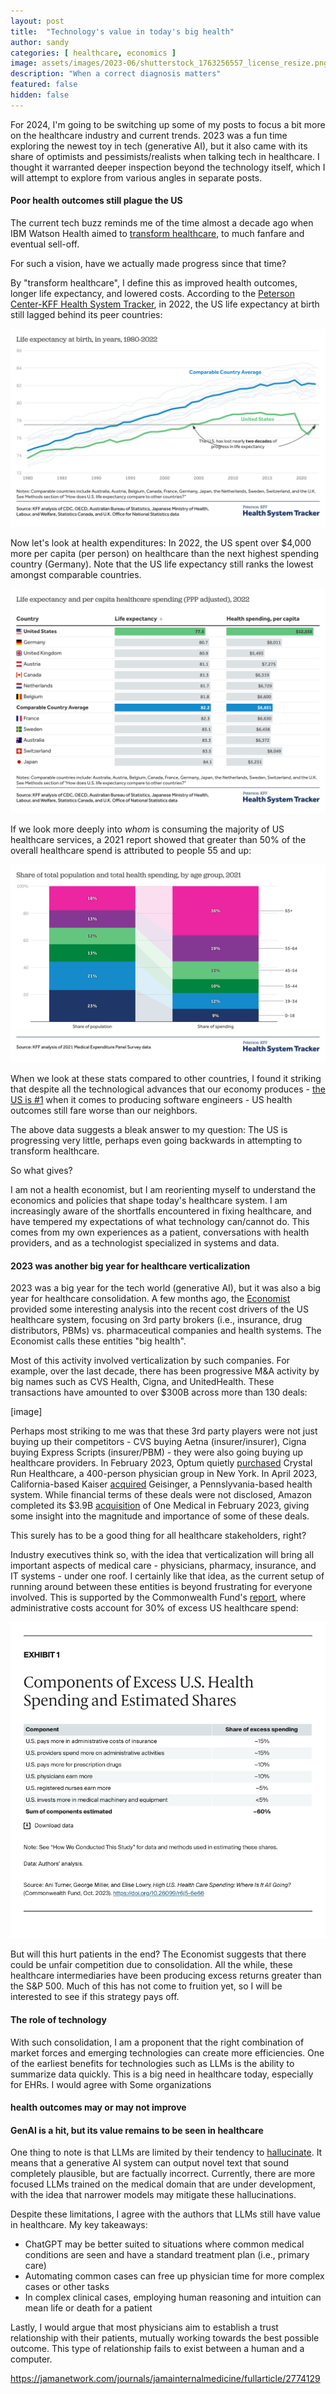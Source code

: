 ```yaml
---
layout: post
title:  "Technology's value in today's big health"
author: sandy
categories: [ healthcare, economics ]
image: assets/images/2023-06/shutterstock_1763256557_license_resize.png
description: "When a correct diagnosis matters"
featured: false
hidden: false
---
```


For 2024, I'm going to be switching up some of my posts to focus a bit more on the healthcare industry and current trends.  2023 was a fun time exploring the newest toy in tech (generative AI), but it also came with its share of optimists and pessimists/realists when talking tech in healthcare.  I thought it warranted deeper inspection beyond the technology itself, which I will attempt to explore from various angles in separate posts.

#### Poor health outcomes still plague the US

The current tech buzz reminds me of the time almost a decade ago when IBM Watson Health aimed to [transform healthcare](https://www.statnews.com/2021/03/10/ibm-watson-health-sale-lessons/), to much fanfare and eventual sell-off.

For such a vision, have we actually made progress since that time?

By "transform healthcare", I define this as improved health outcomes, longer life expectancy, and lowered costs.  According to the [Peterson Center-KFF Health System Tracker](https://www.healthsystemtracker.org/chart-collection/u-s-life-expectancy-compare-countries/#Life%20expectancy%20and%20per%20capita%20healthcare%20spending%20(PPP%20adjusted),%202022), in 2022, the US life expectancy at birth still lagged behind its peer countries:

![PC-KFF](/assets/images/2024-01/life-expectancy-at-birth-in-years-1980-2022.png)

Now let's look at health expenditures: In 2022, the US spent over $4,000 more per capita (per person) on healthcare than the next highest spending country (Germany).  Note that the US life expectancy still ranks the lowest amongst comparable countries.

![PC-KFF](/assets/images/2024-01/life-expectancy-and-per-capita-healthcare-spending-ppp-adjusted-2022.png)


If we look more deeply into *whom* is consuming the majority of US healthcare services, a 2021 report showed that greater than 50% of the overall healthcare spend is attributed to people 55 and up:

![PC-KFF2](/assets/images/2024-01/share-of-total-population-and-total-health-spending-by-age-group-2021.png)

When we look at these stats compared to other countries, I found it striking that despite all the technological advances that our economy produces - [the US is #1](https://finance.yahoo.com/news/15-countries-produce-best-software-222422955.html) when it comes to producing software engineers - US health outcomes still fare worse than our neighbors.

The above data suggests a bleak answer to my question: The US is progressing very little, perhaps even going backwards in attempting to transform healthcare.

So what gives?

I am not a health economist, but I am reorienting myself to understand the economics and policies that shape today's healthcare system.  I am increasingly aware of the shortfalls encountered in fixing healthcare, and have tempered my expectations of what technology can/cannot do.  This comes from my own experiences as a patient, conversations with health providers, and as a technologist specialized in systems and data.

#### 2023 was another big year for healthcare verticalization

2023 was a big year for the tech world (generative AI), but it was also a big year for healthcare consolidation.  A few months ago, the [Economist](https://www.economist.com/business/2023/10/08/who-profits-most-from-americas-baffling-health-care-system) provided some interesting analysis into the recent cost drivers of the US healthcare system, focusing on 3rd party brokers (i.e., insurance, drug distributors, PBMs) vs. pharmaceutical companies and health systems.  The Economist calls these entities "big health".

Most of this activity involved verticalization by such companies.  For example, over the last decade, there has been progressive M&A activity by big names such as CVS Health, Cigna, and UnitedHealth.  These transactions have amounted to over $300B across more than 130 deals:

[image]

Perhaps most striking to me was that these 3rd party players were not just buying up their competitors - CVS buying Aetna (insurer/insurer), Cigna buying Express Scripts (insurer/PBM) - they were also going buying up healthcare providers.  In February 2023, Optum quietly [purchased](https://rockinst.org/blog/a-mid-year-update-on-2023-healthcare-trends/) Crystal Run Healthcare, a 400-person physician group in New York.  In April 2023, California-based Kaiser [acquired](https://www.forbes.com/sites/robertpearl/2023/05/31/what-kaisers-acquisition-of-geisinger-means-for-us-all/?sh=63d95c665796) Geisinger, a Pennslyvania-based health system.  While financial terms of these deals were not disclosed, Amazon completed its $3.9B [acquisition](https://www.forbes.com/sites/brucejapsen/2023/02/22/amazon-achieves-closing-of-one-medical-deal-officially-entering-doctor-clinic-business/?sh=28ba5b7f747b) of One Medical in February 2023, giving some insight into the magnitude and importance of some of these deals.

This surely has to be a good thing for all healthcare stakeholders, right?

Industry executives think so, with the idea that verticalization will bring all important aspects of medical care - physicians, pharmacy, insurance, and IT systems - under one roof.  I certainly like that idea, as the current setup of running around between these entities is beyond frustrating for everyone involved.  This is supported by the Commonwealth Fund's [report](https://www.commonwealthfund.org/publications/issue-briefs/2023/oct/high-us-health-care-spending-where-is-it-all-going), where administrative costs account for 30% of excess US healthcare spend: 

![CMW](/assets/images/2024-01/high_us_health_care_spending_where_is_it_all_going_exhibit_1.png)

But will this hurt patients in the end?  The Economist suggests that there could be unfair competition due to consolidation.  All the while, these healthcare intermediaries have been producing excess returns greater than the S&P 500.  Much of this has not come to fruition yet, so I will be interested to see if this strategy pays off.  

#### The role of technology

With such consolidation, I am a proponent that the right combination of market forces and emerging technologies can create more efficiencies.  One of the earliest benefits for technologies such as LLMs is the ability to summarize data quickly.  This is a big need in healthcare today, especially for EHRs.  I would agree with Some organizations 

> 

#### health outcomes may or may not improve




#### GenAI is a hit, but its value remains to be seen in healthcare 

One thing to note is that LLMs are limited by their tendency to [hallucinate](https://spectrum.ieee.org/ai-hallucination).  It means that a generative AI system can output novel text that sound completely plausible, but are factually incorrect.  Currently, there are more focused LLMs trained on the medical domain that are under development, with the idea that narrower models may mitigate these hallucinations.

Despite these limitations, I agree with the authors that LLMs still have value in healthcare.  My key takeaways:
* ChatGPT may be better suited to situations where common medical conditions are seen and have a standard treatment plan (i.e., primary care) 
* Automating common cases can free up physician time for more complex cases or other tasks
* In complex clinical cases, employing human reasoning and intuition can mean life or death for a patient 

Lastly, I would argue that most physicians aim to establish a trust relationship with their patients, mutually working towards the best possible outcome.  This type of relationship fails to exist between a human and a computer.

https://jamanetwork.com/journals/jamainternalmedicine/fullarticle/2774129